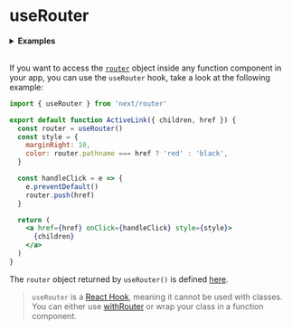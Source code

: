 # useRouter

<details>
  <summary><b>Examples</b></summary>
  <ul>
    <li><a href="https://github.com/zeit/next.js/tree/canary/examples/dynamic-routing">Dynamic Routing</a></li>
  </ul>
</details>
<br/>

If you want to access the [`router`](/docs/routing/router-object.md) object inside any function component in your app, you can use the `useRouter` hook, take a look at the following example:

```jsx
import { useRouter } from 'next/router'

export default function ActiveLink({ children, href }) {
  const router = useRouter()
  const style = {
    marginRight: 10,
    color: router.pathname === href ? 'red' : 'black',
  }

  const handleClick = e => {
    e.preventDefault()
    router.push(href)
  }

  return (
    <a href={href} onClick={handleClick} style={style}>
      {children}
    </a>
  )
}
```

The `router` object returned by `useRouter()` is defined [here](/docs/routing/router-object.md).

> `useRouter` is a [React Hook](https://reactjs.org/docs/hooks-intro.html), meaning it cannot be used with classes. You can either use [withRouter](/docs/routing/withRouter.md) or wrap your class in a function component.
